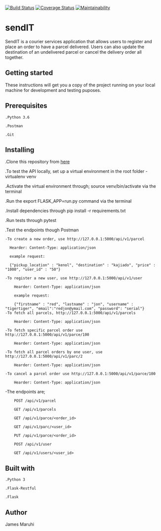[![Build Status](https://travis-ci.org/matthenge/senditAPI.svg?branch=develop)](https://travis-ci.org/matthenge/senditAPI)
[![Coverage Status](https://coveralls.io/repos/github/matthenge/senditAPI/badge.svg?branch=ch-update-readme-161892938)](https://coveralls.io/github/matthenge/senditAPI?branch=ch-update-readme-161892938)
[![Maintainability](https://api.codeclimate.com/v1/badges/ce3cc4349922e5a7c860/maintainability)](https://codeclimate.com/github/matthenge/senditAPI/maintainability)

# sendIT

SendIT is a courier services application that allows users to register and place an order to have a parcel delivered. Users can also update the destination of an undelivered parcel or cancel the delivery order all together. 


## Getting started
These instructions will get you a copy of the project running on your local machine for development and testing puposes.


## Prerequisites

	.Python 3.6

	.Postman

	.Git


## Installing

.Clone this repository from [here](https://github.com/matthenge/senditAPI) 
	
.To test the API locally, set up a virtual environment in the root folder 
    - virtualenv venv
	
.Activate the virtual environment through; source venv/bin/activate via the terminal
	
.Run the export FLASK_APP=run.py command via the terminal
	
.Install dependencies through pip install -r requirements.txt
	
.Run tests through pytest
	
.Test the endpoints though Postman 
	
    -To create a new order, use http://127.0.0.1:5000/api/v1/parcel
		
      Hearder: Content-Type: application/json
			
      example request: 
			
      {"pickup_location" : "kenol", "destination" : "kajiado", "price" : "1000", "user_id" : "50"}
			
    -To register a new user, use http://127.0.0.1:5000/api/v1/user
		
        Hearder: Content-Type: application/json
			
        example request:
			
        {"firstname" : "red", "lastname" : "jon", "username" : "tigertiger", "email":"redjon@ymail.com", "password": "serial"}
    -To fetch all parcels, http://127.0.0.1:5000/api/v1/parcels
    
        Hearder: Content-Type: application/json
	
    -To fetch specific parcel order use http://127.0.0.1:5000/api/v1/parce/100
    
        Hearder: Content-Type: application/json
	
    -To fetch all parcel orders by one user, use http://127.0.0.1:5000/api/v1/parc/2
    
        Hearder: Content-Type: application/json
	
    -To cancel a parcel order use http://127.0.0.1:5000/api/v1/parce/100
    
        Hearder: Content-Type: application/json
	
   -The endpoints are;
   
        POST /api/v1/parcel
	
        GET /api/v1/parcels
	
        GET /api/v1/parce/<order_id>
	
        GET /api/v1/parc/<user_id>
	
        PUT /api/v1/parce/<order_id>
	
        POST /api/v1/user
	
        GET /api/v1/users/<user_id>
	
        
## Built with

    .Python 3
    
    .Flask-Restful
    
    .Flask
    
    
## Author

James Maruhi
